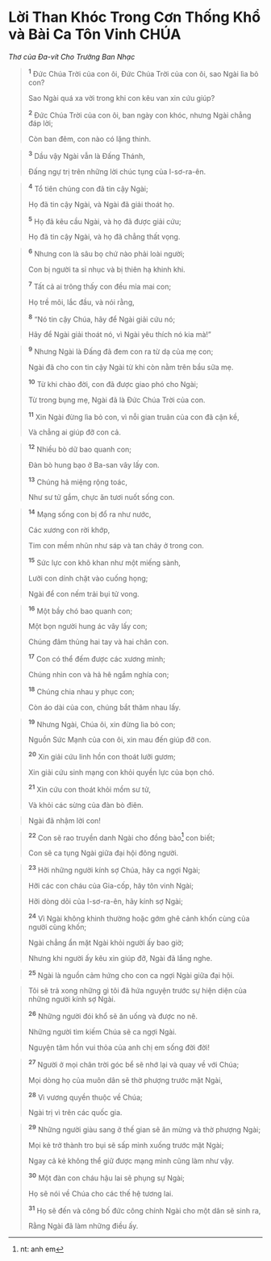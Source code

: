 # Lời Than Khóc Trong Cơn Thống Khổ và Bài Ca Tôn Vinh CHÚA
*Thơ của Ða-vít Cho Trưởng Ban Nhạc*

> <sup><b>1</b></sup> Ðức Chúa Trời của con ôi, Ðức Chúa Trời của con ôi, sao Ngài lìa bỏ con?
> 
> Sao Ngài quá xa vời trong khi con kêu van xin cứu giúp?
> 
> <sup><b>2</b></sup> Ðức Chúa Trời của con ôi, ban ngày con khóc, nhưng Ngài chẳng đáp lời;
> 
> Còn ban đêm, con nào có lặng thinh.
>


> <sup><b>3</b></sup> Dầu vậy Ngài vẫn là Ðấng Thánh,
> 
> Đấng ngự trị trên những lời chúc tụng của I-sơ-ra-ên.
>


> <sup><b>4</b></sup> Tổ tiên chúng con đã tin cậy Ngài;
> 
> Họ đã tin cậy Ngài, và Ngài đã giải thoát họ.
> 
> <sup><b>5</b></sup> Họ đã kêu cầu Ngài, và họ đã được giải cứu;
> 
> Họ đã tin cậy Ngài, và họ đã chẳng thất vọng.
>


> <sup><b>6</b></sup> Nhưng con là sâu bọ chứ nào phải loài người;
> 
> Con bị người ta sỉ nhục và bị thiên hạ khinh khi.
> 
> <sup><b>7</b></sup> Tất cả ai trông thấy con đều mỉa mai con;
> 
> Họ trề môi, lắc đầu, và nói rằng,
> 
> <sup><b>8</b></sup> “Nó tin cậy Chúa, hãy để Ngài giải cứu nó;
> 
> Hãy để Ngài giải thoát nó, vì Ngài yêu thích nó kia mà!”
>


> <sup><b>9</b></sup> Nhưng Ngài là Đấng đã đem con ra từ dạ của mẹ con;
> 
> Ngài đã cho con tin cậy Ngài từ khi còn nằm trên bầu sữa mẹ.
> 
> <sup><b>10</b></sup> Từ khi chào đời, con đã được giao phó cho Ngài;
> 
> Từ trong bụng mẹ, Ngài đã là Ðức Chúa Trời của con.
> 
> <sup><b>11</b></sup> Xin Ngài đừng lìa bỏ con, vì nỗi gian truân của con đã cận kề,
> 
> Và chẳng ai giúp đỡ con cả.
>


> <sup><b>12</b></sup> Nhiều bò dữ bao quanh con;
> 
> Ðàn bò hung bạo ở Ba-san vây lấy con.
> 
> <sup><b>13</b></sup> Chúng hả miệng rộng toác,
> 
> Như sư tử gầm, chực ăn tươi nuốt sống con.
>


> <sup><b>14</b></sup> Mạng sống con bị đổ ra như nước,
> 
> Các xương con rời khớp,
> 
> Tim con mềm nhũn như sáp và tan chảy ở trong con.
> 
> <sup><b>15</b></sup> Sức lực con khô khan như một miếng sành,
> 
> Lưỡi con dính chặt vào cuống họng;
> 
> Ngài để con nếm trải bụi tử vong.
>


> <sup><b>16</b></sup> Một bầy chó bao quanh con;
> 
> Một bọn người hung ác vây lấy con;
> 
> Chúng đâm thủng hai tay và hai chân con.
> 
> <sup><b>17</b></sup> Con có thể đếm được các xương mình;
> 
> Chúng nhìn con và hả hê ngắm nghía con;
> 
> <sup><b>18</b></sup> Chúng chia nhau y phục con;
> 
> Còn áo dài của con, chúng bắt thăm nhau lấy.
>


> <sup><b>19</b></sup> Nhưng Ngài, Chúa ôi, xin đừng lìa bỏ con;
> 
> Nguồn Sức Mạnh của con ôi, xin mau đến giúp đỡ con.
> 
> <sup><b>20</b></sup> Xin giải cứu linh hồn con thoát lưỡi gươm;
> 
> Xin giải cứu sinh mạng con khỏi quyền lực của bọn chó.
> 
> <sup><b>21</b></sup> Xin cứu con thoát khỏi mồm sư tử,
> 
> Và khỏi các sừng của đàn bò điên.
>


> Ngài đã nhậm lời con!
>


> <sup><b>22</b></sup> Con sẽ rao truyền danh Ngài cho đồng bào[^1] con biết;
> 
> Con sẽ ca tụng Ngài giữa đại hội đông người.
>


> <sup><b>23</b></sup> Hỡi những người kính sợ Chúa, hãy ca ngợi Ngài;
> 
> Hỡi các con cháu của Gia-cốp, hãy tôn vinh Ngài;
> 
> Hỡi dòng dõi của I-sơ-ra-ên, hãy kính sợ Ngài;
> 
> <sup><b>24</b></sup> Vì Ngài không khinh thường hoặc gớm ghê cảnh khốn cùng của người cùng khốn;
> 
> Ngài chẳng ẩn mặt Ngài khỏi người ấy bao giờ;
> 
> Nhưng khi người ấy kêu xin giúp đỡ, Ngài đã lắng nghe.
>


> <sup><b>25</b></sup> Ngài là nguồn cảm hứng cho con ca ngợi Ngài giữa đại hội.
>


> Tôi sẽ trả xong những gì tôi đã hứa nguyện trước sự hiện diện của những người kính sợ Ngài.
> 
> <sup><b>26</b></sup> Những người đói khổ sẽ ăn uống và được no nê.
> 
> Những người tìm kiếm Chúa sẽ ca ngợi Ngài.
> 
> Nguyện tâm hồn vui thỏa của anh chị em sống đời đời!
>


> <sup><b>27</b></sup> Người ở mọi chân trời góc bể sẽ nhớ lại và quay về với Chúa;
> 
> Mọi dòng họ của muôn dân sẽ thờ phượng trước mặt Ngài,
> 
> <sup><b>28</b></sup> Vì vương quyền thuộc về Chúa;
> 
> Ngài trị vì trên các quốc gia.
>


> <sup><b>29</b></sup> Những người giàu sang ở thế gian sẽ ăn mừng và thờ phượng Ngài;
> 
> Mọi kẻ trở thành tro bụi sẽ sấp mình xuống trước mặt Ngài;
> 
> Ngay cả kẻ không thể giữ được mạng mình cũng làm như vậy.
> 
> <sup><b>30</b></sup> Một đàn con cháu hậu lai sẽ phụng sự Ngài;
> 
> Họ sẽ nói về Chúa cho các thế hệ tương lai.
> 
> <sup><b>31</b></sup> Họ sẽ đến và công bố đức công chính Ngài cho một dân sẽ sinh ra,
> 
> Rằng Ngài đã làm những điều ấy.
>

[^1]: nt: anh em